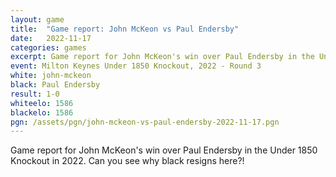 ```yaml
---
layout: game
title:  "Game report: John McKeon vs Paul Endersby"
date:   2022-11-17
categories: games
excerpt: Game report for John McKeon's win over Paul Endersby in the Under 1850 Knockout in 2022. Can you see why black resigns here?!
event: Milton Keynes Under 1850 Knockout, 2022 - Round 3
white: john-mckeon
black: Paul Endersby
result: 1-0
whiteelo: 1586
blackelo: 1586
pgn: /assets/pgn/john-mckeon-vs-paul-endersby-2022-11-17.pgn
---
```


Game report for John McKeon's win over Paul Endersby in the Under 1850 Knockout in 2022. Can you see why black resigns here?!

